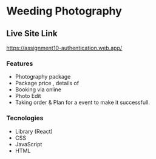 # Weeding Photography

## Live Site Link
https://assignment10-authentication.web.app/


### Features
* Photography package
* Package price , details of
* Booking via online
* Photo Edit
* Taking order & Plan for a event to make it successfull.

### Tecnologies
- Library (React)
- CSS
- JavaScript
- HTML
